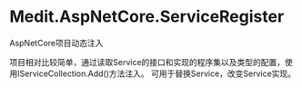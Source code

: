 ﻿# Medit.AspNetCore.ServiceRegister
AspNetCore项目动态注入

项目相对比较简单，通过读取Service的接口和实现的程序集以及类型的配置，使用IServiceCollection.Add()方法注入。
可用于替换Service，改变Service实现。
